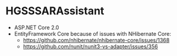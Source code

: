# HGSSSARAssistant

 - ASP.NET Core 2.0
 - EntityFramework Core because of issues with NHibernate Core:
   - https://github.com/nhibernate/nhibernate-core/issues/1368
   - https://github.com/nunit/nunit3-vs-adapter/issues/356
